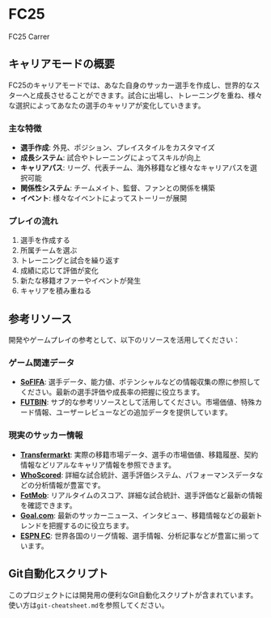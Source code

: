 # FC25

FC25 Carrer

## キャリアモードの概要

FC25のキャリアモードでは、あなた自身のサッカー選手を作成し、世界的なスターへと成長させることができます。試合に出場し、トレーニングを重ね、様々な選択によってあなたの選手のキャリアが変化していきます。

### 主な特徴

- **選手作成**: 外見、ポジション、プレイスタイルをカスタマイズ
- **成長システム**: 試合やトレーニングによってスキルが向上
- **キャリアパス**: リーグ、代表チーム、海外移籍など様々なキャリアパスを選択可能
- **関係性システム**: チームメイト、監督、ファンとの関係を構築
- **イベント**: 様々なイベントによってストーリーが展開

### プレイの流れ

1. 選手を作成する
2. 所属チームを選ぶ
3. トレーニングと試合を繰り返す
4. 成績に応じて評価が変化
5. 新たな移籍オファーやイベントが発生
6. キャリアを積み重ねる

## 参考リソース

開発やゲームプレイの参考として、以下のリソースを活用してください：

### ゲーム関連データ
- **[SoFIFA](https://sofifa.com/)**: 選手データ、能力値、ポテンシャルなどの情報収集の際に参照してください。最新の選手評価や成長率の把握に役立ちます。
- **[FUTBIN](https://www.futbin.com/)**: サブ的な参考リソースとして活用してください。市場価値、特殊カード情報、ユーザーレビューなどの追加データを提供しています。

### 現実のサッカー情報
- **[Transfermarkt](https://www.transfermarkt.com/)**: 実際の移籍市場データ、選手の市場価値、移籍履歴、契約情報などリアルなキャリア情報を参照できます。
- **[WhoScored](https://www.whoscored.com/)**: 詳細な試合統計、選手評価システム、パフォーマンスデータなどの分析情報が豊富です。
- **[FotMob](https://www.fotmob.com/)**: リアルタイムのスコア、詳細な試合統計、選手評価など最新の情報を確認できます。
- **[Goal.com](https://www.goal.com/)**: 最新のサッカーニュース、インタビュー、移籍情報などの最新トレンドを把握するのに役立ちます。
- **[ESPN FC](https://www.espn.com/soccer/)**: 世界各国のリーグ情報、選手情報、分析記事などが豊富に揃っています。

## Git自動化スクリプト

このプロジェクトには開発用の便利なGit自動化スクリプトが含まれています。使い方は`git-cheatsheet.md`を参照してください。
